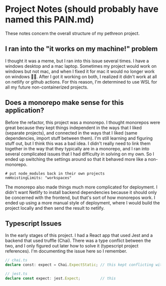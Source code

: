 # Project Notes (should probably have named this PAIN.md)

These notes concern the overall structure of my pethreon project.

## I ran into the "it works on my machine!" problem 

I thought it was a meme, but I ran into this issue several times. I have a windows desktop and a mac laptop. Sometimes my project would work on windows but not mac, and when I fixed it for mac it would no longer work on windows 🤦‍♂️. After I got it working on both, I realized it didn't work at all on netlify or github actions. For this reason, I'm determined to use WSL for all my future non-containerized projects. 

## Does a monorepo make sense for this application?

Before the refactor, this project was a monorepo. I thought monorepos were great because they kept things independent in the ways that I liked (separate projects), and connected in the ways that I liked (same dependencies, import stuff between them). I'm still learning and figuring stuff out, but I think this was a bad idea. I didn't really need to link them together in the way that they typically are in a monorepo, and I ran into several complicated issues that I had difficulty in solving on my own. So I ended up switching the settings around so that it behaved more like a non-monorepo.

```
# put node_modules back in their own projects
nmHoistingLimits: "workspaces" 
```

The monorepo also made things much more complicated for deployment. I didn't want Netlify to install backend dependencies because it should only be concerned with the frontend, but that's sort of how monorepos work. I ended up using a more manual style of deployment, where I would build the project locally and then send the result to netlify.

## Typescript Issues

In the early stages of this project. I had a React app that used Jest and a backend that used truffle (Chai). There was a type conflict between the two, and I only figured out later how to solve it (typescript project references). I'm documenting the issue here so I remember.

```ts
// chai.ts
declare const: expect = Chai.ExpectStatic; // this kept conflicting with...

// jest.ts
declare const expect: jest.Expect;         // this
```
